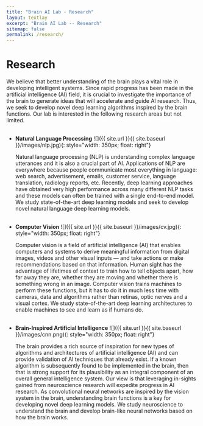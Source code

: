 ```yaml
---
title: "Brain AI Lab - Research"
layout: textlay
excerpt: "Brain AI Lab -- Research"
sitemap: false
permalink: /research/
---
```


# Research

We believe that better understanding of the brain plays a vital role in developing intelligent systems. Since rapid progress has been made in the artificial intelligence (AI) field, it is crucial to investigate the importance of the brain to generate ideas that will accelerate and guide AI research. Thus, we seek to develop novel deep learning algorithms inspired by the brain functions. Our lab is interested in the following research areas but not limited.<br><br>

- **Natural Language Processing** ![]({{ site.url }}{{ site.baseurl }}/images/nlp.jpg){: style="width: 350px; float: right"} 
  
  Natural language processing (NLP) is understanding complex language utterances and it is also a crucial part of AI. Applications of NLP are everywhere because people communicate most everything in language: web search, advertisement, emails, customer service, language translation, radiology reports, etc. Recently, deep learning approaches have obtained very high performance across many different NLP tasks and these models can often be trained with a single end-to-end model. We study state-of-the-art deep learning models and seek to develop novel natural language deep learning models.<br><br>
  
  
- **Computer Vision** ![]({{ site.url }}{{ site.baseurl }}/images/cv.jpg){: style="width: 350px; float: right"} 
  
  Computer vision is a field of artificial intelligence (AI) that enables computers and systems to derive meaningful information from digital images, videos and other visual inputs — and take actions or make recommendations based on that information. Human sight has the advantage of lifetimes of context to train how to tell objects apart, how far away they are, whether they are moving and whether there is something wrong in an image. Computer vision trains machines to perform these functions, but it has to do it in much less time with cameras, data and algorithms rather than retinas, optic nerves and a visual cortex. We study state-of-the-art deep learning architectures to enable machines to see and learn as if humans do. <br><br>
 
- **Brain-Inspired Artificial Intelligence** ![]({{ site.url }}{{ site.baseurl }}/images/cnn.png){: style="width: 350px; float: right"}
  
  The brain provides a rich source of inspiration for new types of algorithms and architectures of artificial intelligence (AI) and can provide validation of AI techniques that already exist. If a known algorithm is subsequently found to be implemented in the brain, then that is strong support for its plausibility as an integral component of an overall general intelligence system. Our view is that leveraging in-sights gained from neuroscience research will expedite progress in AI research. As convolutional neural networks are inspired by the vision system in the brain, understanding brain functions is a key for developing novel deep learning models. We study neuroscience to understand the brain and develop brain-like neural networks based on how the brain works.

